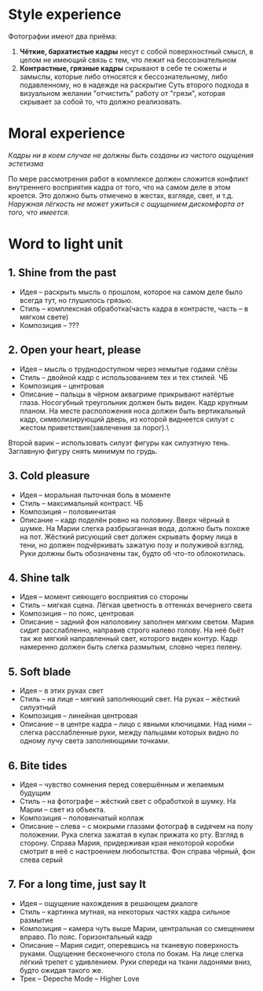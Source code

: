 # Style experience
Фотографии имеют два приёма:
1. **Чёткие, бархатистые кадры** несут с собой поверхностный смысл, в целом не имеющий связь с тем, что лежит на бессознательном
2. **Контрастные, грязные кадры** скрывают в себе те сюжеты и замыслы, которые либо относятся к бессознательному, либо подавленному, но в надежде на раскрытие
Суть второго подхода в визуальном желании "отчистить" работу от "грязи", которая скрывает за собой то, что должно реализовать.

# Moral experience
*Кадры ни в коем случае не должны быть созданы из чистого ощущения эстетизма*

По мере рассмотрения работ в комплексе должен сложится конфликт внутреннего восприятия кадра от того, что на самом деле в этом кроется. Это должно быть отмечено в жестах, взгляде, свет, и т.д. *Наружная лёгкость не может ужиться с ощущением дискомфорта от того, что имеется*.

# Word to light unit
## 1. Shine from the past
- Идея – раскрыть мысль о прошлом, которое на самом деле было всегда тут, но глушилось грязью.
- Стиль – комплексная обработка(часть кадра в контрасте, часть – в мягком свете)
- Композиция – ???

## 2. Open your heart, please
- Идея – мысль о труднодоступном через немытые годами слёзы
- Стиль – двойной кадр с использованием тех и тех стилей. ЧБ
- Композиция – центровая
- Описание – пальцы в чёрном аквагриме прикрывают натёртые глаза. Носогубный треугольник должен быть виден. Кадр крупным планом. На месте расположения носа должен быть вертикальный кадр, символизирующий дверь, из которой виднеется силуэт с жестом приветствия(завлечения за порог).\

Второй варик – использовать силуэт фигуры как силуэтную тень. Заглавную фигуру снять минимум по грудь.

## 3. Cold pleasure
- Идея – моральная пыточная боль в моменте
- Стиль – максимальный контраст. ЧБ
- Композиция – половинчитая
- Описание – кадр поделён ровно на половину. Вверх чёрный в шумке. На Марии слегка разбрызганная вода, должно быть похоже на пот. Жёсткий рисующий свет должен скрывать форму лица в тени, но должен подчёркивать зажатую позу и полуживой взгляд. Руки должны быть обозначены так, будто об что-то облокотилась.

## 4. Shine talk
- Идея – момент сияющего восприятия со стороны
- Стиль – мягкая сцена. Лёгкая цветность в оттенках вечернего света
- Композиция – по пояс, центровая
- Описание – задний фон наполовину заполнен мягким светом. Мария сидит расслабленно, направив строго налево голову. На неё бьёт так же мягкий направленный свет, которого виден контур. Кадр намеренно должен быть слегка размытым, словно через пелену.

## 5.  Soft blade
- Идея – в этих руках свет
- Стиль – на лице – мягкий заполняющий свет. На руках – жёсткий силуэтный
- Композиция – линейная центровая
- Описание – в центре кадра – лицо с явными ключицами. Над ними – слегка расслабленные руки, между пальцами которых видно по одному лучу света заполняющими точками.

## 6. Bite tides
- Идея – чувство сомнения перед совершённым и желаемым будущим
- Стиль – на фотографе – жёсткий свет с обработкой в шумку. На Марии – свет из объекта.
- Композиция – половинчатый коллаж
- Описание – слева – с мокрыми глазами фотограф в сидячем на полу положении. Рука слегка зажатая в кулак прижата ко рту. Взгляд в сторону. Справа Мария, придерживая края некоторой коробки смотрит в неё с настроением любопытства. Фон справа чёрный, фон слева серый

## 7. For a long time, just say It
- Идея – ощущение нахождения в решающем диалоге
- Стиль – картинка мутная, на некоторых частях кадра сильное размытие
- Композиция – камера чуть выше Марии, центральная со смещением вправо. По пояс. Горизонтальный кадр
- Описание – Мария сидит, оперевшись на тканевую поверхность руками. Ощущение бесконечного стола по бокам. На лице слегка лёгкий трепет с удивлением. Руки спереди на ткани ладонями вниз, будто ожидая такого же.
- Трек – Depeche Mode – Higher Love